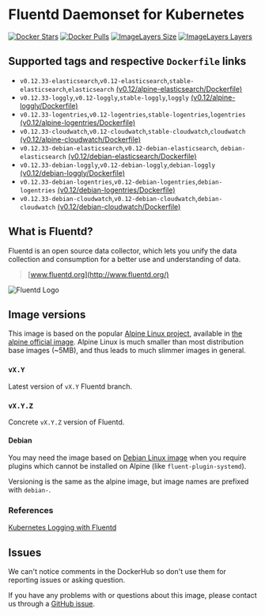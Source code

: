 Fluentd Daemonset for Kubernetes
====================

[![Docker Stars](https://img.shields.io/docker/stars/fluent/fluentd-kubernetes.svg)](https://hub.docker.com/r/fluent/fluentd-kubernetes)
[![Docker Pulls](https://img.shields.io/docker/pulls/fluent/fluentd-kubernetes.svg)](https://hub.docker.com/r/fluent/fluentd-kubernetes)
[![ImageLayers Size](https://img.shields.io/imagelayers/image-size/fluent/fluentd-kubernetes/latest.svg)](https://hub.docker.com/r/fluent/fluentd-kubernetes)
[![ImageLayers Layers](https://img.shields.io/imagelayers/layers/fluent/fluentd-kubernetes/latest.svg)](https://hub.docker.com/r/fluent/fluentd-kubernetes)




## Supported tags and respective `Dockerfile` links

- `v0.12.33-elasticsearch`,`v0.12-elasticsearch`,`stable-elasticsearch`,`elasticsearch`
  [(v0.12/alpine-elasticsearch/Dockerfile)][alpine-elasticsearch-dockerfile]
- `v0.12.33-loggly`,`v0.12-loggly`,`stable-loggly`,`loggly`
  [(v0.12/alpine-loggly/Dockerfile)][alpine-loggly-dockerfile]
- `v0.12.33-logentries`,`v0.12-logentries`,`stable-logentries`,`logentries`
  [(v0.12/alpine-logentries/Dockerfile)][alpine-logentries-dockerfile]
- `v0.12.33-cloudwatch`,`v0.12-cloudwatch`,`stable-cloudwatch`,`cloudwatch`
  [(v0.12/alpine-cloudwatch/Dockerfile)][alpine-cloudwatch-dockerfile]
- `v0.12.33-debian-elasticsearch`,`v0.12-debian-elasticsearch`, `debian-elasticsearch`
  [(v0.12/debian-elasticsearch/Dockerfile)][debian-elasticsearch-dockerfile]
- `v0.12.33-debian-loggly`,`v0.12-debian-loggly`,`debian-loggly`
  [(v0.12/debian-loggly/Dockerfile)][debian-loggly-dockerfile]
- `v0.12.33-debian-logentries`,`v0.12-debian-logentries`,`debian-logentries`
  [(v0.12/debian-logentries/Dockerfile)][debian-logentries-dockerfile]
- `v0.12.33-debian-cloudwatch`,`v0.12-debian-cloudwatch`,`debian-cloudwatch`
  [(v0.12/debian-cloudwatch/Dockerfile)][debian-cloudwatch-dockerfile]



## What is Fluentd?

Fluentd is an open source data collector, which lets you unify the data
collection and consumption for a better use and understanding of data.

> [www.fluentd.org](http://www.fluentd.org/)

![Fluentd Logo](http://www.fluentd.org/assets/img/miscellany/fluentd-logo.png)


## Image versions

This image is based on the popular [Alpine Linux project][alpine-home], available in
[the alpine official image][alpine-dockerhub].
Alpine Linux is much smaller than most distribution base images (~5MB), and
thus leads to much slimmer images in general.

### `vX.Y`

Latest version of `vX.Y` Fluentd branch.


### `vX.Y.Z`

Concrete `vX.Y.Z` version of Fluentd.


#### Debian

You may need the image based on [Debian Linux image][debian-dockerhub] when you require
plugins which cannot be installed on Alpine (like `fluent-plugin-systemd`).

Versioning is the same as the alpine image, but image names are prefixed with `debian-`.

### References

[Kubernetes Logging with Fluentd][fluentd-article]

## Issues

We can't notice comments in the DockerHub so don't use them for reporting
issues or asking question.

If you have any problems with or questions about this image, please contact us
through a [GitHub issue](https://github.com/fluent/fluentd-kubernetes-daemonset/issues).


[alpine-home]: http://alpinelinux.org
[alpine-dockerhub]: https://hub.docker.com/_/alpine
[debian-dockerhub]: https://hub.docker.com/_/debian
[fluentd-article]: http://docs.fluentd.org/v0.12/articles/kubernetes-fluentd

[alpine-elasticsearch-dockerfile]: docker-image/v0.12/alpine-elasticsearch/Dockerfile
[alpine-loggly-dockerfile]: docker-image/v0.12/alpine-loggly/Dockerfile
[alpine-logentries-dockerfile]: docker-image/v0.12/alpine-logentries/Dockerfile
[alpine-cloudwatch-dockerfile]: docker-image/v0.12/alpine-cloudwatch/Dockerfile

[debian-elasticsearch-dockerfile]: docker-image/v0.12/debian-elasticsearch/Dockerfile
[debian-loggly-dockerfile]: docker-image/v0.12/debian-loggly/Dockerfile
[debian-logentries-dockerfile]: docker-image/v0.12/debian-logentries/Dockerfile
[debian-cloudwatch-dockerfile]: docker-image/v0.12/debian-cloudwatch/Dockerfile
